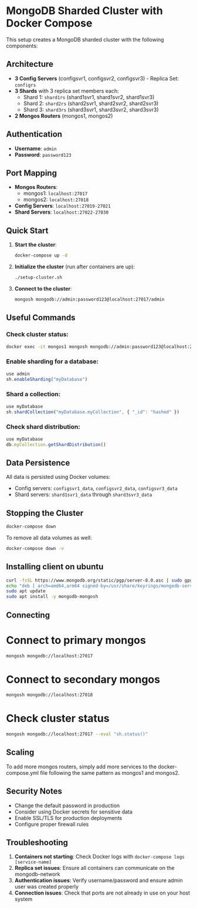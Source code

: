 # MongoDB Sharded Cluster with Docker Compose

This setup creates a MongoDB sharded cluster with the following components:

## Architecture

- **3 Config Servers** (configsvr1, configsvr2, configsvr3) - Replica Set: `configrs`
- **3 Shards** with 3 replica set members each:
  - Shard 1: `shard1rs` (shard1svr1, shard1svr2, shard1svr3)
  - Shard 2: `shard2rs` (shard2svr1, shard2svr2, shard2svr3)
  - Shard 3: `shard3rs` (shard3svr1, shard3svr2, shard3svr3)
- **2 Mongos Routers** (mongos1, mongos2)

## Authentication

- **Username**: `admin`
- **Password**: `password123`

## Port Mapping

- **Mongos Routers**: 
  - mongos1: `localhost:27017`
  - mongos2: `localhost:27018`
- **Config Servers**: `localhost:27019-27021`
- **Shard Servers**: `localhost:27022-27030`

## Quick Start

1. **Start the cluster**:
   ```bash
   docker-compose up -d
   ```

2. **Initialize the cluster** (run after containers are up):
   ```bash
   ./setup-cluster.sh
   ```

3. **Connect to the cluster**:
   ```bash
   mongosh mongodb://admin:password123@localhost:27017/admin
   ```

## Useful Commands

### Check cluster status:
```bash
docker exec -it mongos1 mongosh mongodb://admin:password123@localhost:27017/admin --eval 'sh.status()'
```

### Enable sharding for a database:
```javascript
use admin
sh.enableSharding("myDatabase")
```

### Shard a collection:
```javascript
use myDatabase
sh.shardCollection("myDatabase.myCollection", { "_id": "hashed" })
```

### Check shard distribution:
```javascript
use myDatabase
db.myCollection.getShardDistribution()
```

## Data Persistence

All data is persisted using Docker volumes:
- Config servers: `configsvr1_data`, `configsvr2_data`, `configsvr3_data`
- Shard servers: `shard1svr1_data` through `shard3svr3_data`

## Stopping the Cluster

```bash
docker-compose down
```

To remove all data volumes as well:
```bash
docker-compose down -v
```

## Installing client on ubuntu

```bash
curl -fsSL https://www.mongodb.org/static/pgp/server-8.0.asc | sudo gpg -o /usr/share/keyrings/mongodb-server-8.0.gpg --dearmor
echo "deb [ arch=amd64,arm64 signed-by=/usr/share/keyrings/mongodb-server-8.0.gpg ] https://repo.mongodb.org/apt/ubuntu noble/mongodb-org/8.0 multiverse" | sudo tee /etc/apt/sources.list.d/mongodb-org-8.0.list
sudo apt update
sudo apt install -y mongodb-mongosh
```

## Connecting

# Connect to primary mongos
```bash
mongosh mongodb://localhost:27017
```

# Connect to secondary mongos
```bash
mongosh mongodb://localhost:27018
```

# Check cluster status
```bash
mongosh mongodb://localhost:27017 --eval "sh.status()"
```

## Scaling

To add more mongos routers, simply add more services to the docker-compose.yml file following the same pattern as mongos1 and mongos2.

## Security Notes

- Change the default password in production
- Consider using Docker secrets for sensitive data
- Enable SSL/TLS for production deployments
- Configure proper firewall rules

## Troubleshooting

1. **Containers not starting**: Check Docker logs with `docker-compose logs [service-name]`
2. **Replica set issues**: Ensure all containers can communicate on the mongodb-network
3. **Authentication issues**: Verify username/password and ensure admin user was created properly
4. **Connection issues**: Check that ports are not already in use on your host system